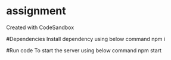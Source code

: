 # assignment
Created with CodeSandbox

#Dependencies
Install dependency using below command
npm i

#Run code
To start the server using below command
npm start
